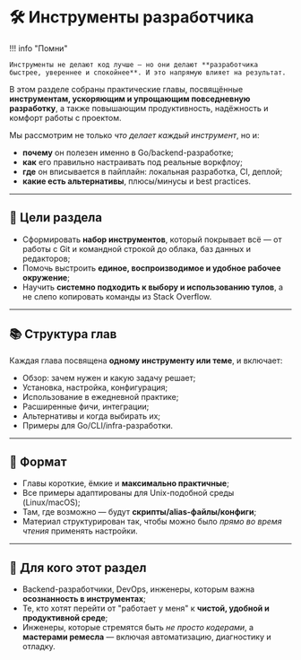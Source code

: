# 🛠️ Инструменты разработчика

!!! info "Помни"

    Инструменты не делают код лучше — но они делают **разработчика быстрее, увереннее и спокойнее**. И это напрямую влияет на результат.

В этом разделе собраны практические главы, посвящённые **инструментам, ускоряющим и упрощающим повседневную разработку**, а также повышающим продуктивность, надёжность и комфорт работы с проектом.

Мы рассмотрим не только _что делает каждый инструмент_, но и:

- **почему** он полезен именно в Go/backend-разработке;
- **как** его правильно настраивать под реальные воркфлоу;
- **где** он вписывается в пайплайн: локальная разработка, CI, деплой;
- **какие есть альтернативы**, плюсы/минусы и best practices.

---

## 🧭 Цели раздела

- Сформировать **набор инструментов**, который покрывает всё — от работы с Git и командной строкой до облака, баз данных и редакторов;
- Помочь выстроить **единое, воспроизводимое и удобное рабочее окружение**;
- Научить **системно подходить к выбору и использованию тулов**, а не слепо копировать команды из Stack Overflow.

---

## 📚 Структура глав

Каждая глава посвящена **одному инструменту или теме**, и включает:

- Обзор: зачем нужен и какую задачу решает;
- Установка, настройка, конфигурация;
- Использование в ежедневной практике;
- Расширенные фичи, интеграции;
- Альтернативы и когда выбирать их;
- Примеры для Go/CLI/infra-разработки.

---

## 🧩 Формат

- Главы короткие, ёмкие и **максимально практичные**;
- Все примеры адаптированы для Unix-подобной среды (Linux/macOS);
- Там, где возможно — будут **скрипты/alias-файлы/конфиги**;
- Материал структурирован так, чтобы можно было _прямо во время чтения_ применять настройки.

---

## 🎯 Для кого этот раздел

- Backend-разработчики, DevOps, инженеры, которым важна **осознанность в инструментах**;
- Те, кто хотят перейти от "работает у меня" к **чистой, удобной и продуктивной среде**;
- Инженеры, которые стремятся быть _не просто кодерами_, а **мастерами ремесла** — включая автоматизацию, диагностику и отладку.
